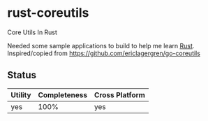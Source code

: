 # rust-coreutils
Core Utils In Rust

Needed some sample applications to build to help me learn [Rust](https://rust-lang.org). Inspired/copied from https://github.com/ericlagergren/go-coreutils

## Status
| Utility | Completeness | Cross Platform |
| --- | --- | --- |
| yes | 100% | yes|
 
